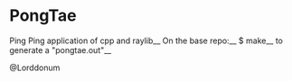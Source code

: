 # PongTae

Ping Ping application of cpp and raylib__
On the base repo:__
$ make__
to generate a "pongtae.out"__

@Lorddonum 
